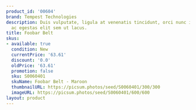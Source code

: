 ```yaml
---
product_id: '00604'
brand: Tempest Technologies
description: Duis vulputate, ligula at venenatis tincidunt, orci nunc interdum leo,
  ac egestas elit sem ut lacus.
title: Foobar Belt
skus:
- available: true
  condition: New
  currentPrice: '63.61'
  discount: '0.0'
  oldPrice: '63.61'
  promotion: false
  sku: S0060401
  skuName: Foobar Belt - Maroon
  thumbnailURL: https://picsum.photos/seed/S0060401/300/300
  imageURL: https://picsum.photos/seed/S0060401/600/600
layout: product
---
```

